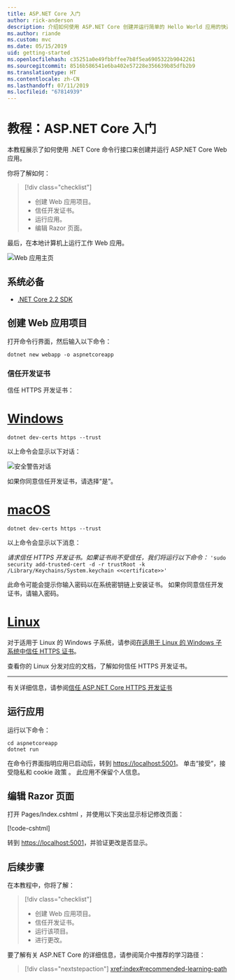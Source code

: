```yaml
---
title: ASP.NET Core 入门
author: rick-anderson
description: 介绍如何使用 ASP.NET Core 创建并运行简单的 Hello World 应用的快速教程。
ms.author: riande
ms.custom: mvc
ms.date: 05/15/2019
uid: getting-started
ms.openlocfilehash: c35251a0e49fbbffee7b8f5ea6905322b9042261
ms.sourcegitcommit: 8516b586541e6ba402e57228e356639b85dfb2b9
ms.translationtype: HT
ms.contentlocale: zh-CN
ms.lasthandoff: 07/11/2019
ms.locfileid: "67814939"
---
```

# <a name="tutorial-get-started-with-aspnet-core"></a>教程：ASP.NET Core 入门

本教程展示了如何使用 .NET Core 命令行接口来创建并运行 ASP.NET Core Web 应用。

你将了解如何：

> [!div class="checklist"]
> * 创建 Web 应用项目。
> * 信任开发证书。
> * 运行应用。
> * 编辑 Razor 页面。

最后，在本地计算机上运行工作 Web 应用。

![Web 应用主页](_static/home-page.png)

## <a name="prerequisites"></a>系统必备

* [.NET Core 2.2 SDK](https://www.microsoft.com/net/download/all)

## <a name="create-a-web-app-project"></a>创建 Web 应用项目

打开命令行界面，然后输入以下命令：

```console
dotnet new webapp -o aspnetcoreapp
```

### <a name="trust-the-development-certificate"></a>信任开发证书

信任 HTTPS 开发证书：

# <a name="windowstabwindows"></a>[Windows](#tab/windows)

```console
dotnet dev-certs https --trust
```

以上命令会显示以下对话：

![安全警告对话](~/getting-started/_static/cert.png)

如果你同意信任开发证书，请选择“是”。 

# <a name="macostabmacos"></a>[macOS](#tab/macos)

```console
dotnet dev-certs https --trust
```

以上命令会显示以下消息：

*请求信任 HTTPS 开发证书。如果证书尚不受信任，我们将运行以下命令：* `'sudo security add-trusted-cert -d -r trustRoot -k /Library/Keychains/System.keychain <<certificate>>'`

此命令可能会提示你输入密码以在系统密钥链上安装证书。 如果你同意信任开发证书，请输入密码。

# <a name="linuxtablinux"></a>[Linux](#tab/linux)

对于适用于 Linux 的 Windows 子系统，请参阅[在适用于 Linux 的 Windows 子系统中信任 HTTPS 证书](xref:security/enforcing-ssl#wsl)。

查看你的 Linux 分发对应的文档，了解如何信任 HTTPS 开发证书。

---

有关详细信息，请参阅[信任 ASP.NET Core HTTPS 开发证书](xref:security/enforcing-ssl#trust-the-aspnet-core-https-development-certificate-on-windows-and-macos)

## <a name="run-the-app"></a>运行应用

运行以下命令：

```console
cd aspnetcoreapp
dotnet run
```

在命令行界面指明应用已启动后，转到 [https://localhost:5001](https://localhost:5001)。 单击“接受”，接受隐私和 cookie 政策  。 此应用不保留个人信息。

## <a name="edit-a-razor-page"></a>编辑 Razor 页面

打开 Pages/Index.cshtml  ，并使用以下突出显示标记修改页面：

[!code-cshtml[](sample/index.cshtml?highlight=9)]

转到 [https://localhost:5001](https://localhost:5001)，并验证更改是否显示。

## <a name="next-steps"></a>后续步骤

在本教程中，你将了解：

> [!div class="checklist"]
> * 创建 Web 应用项目。
> * 信任开发证书。
> * 运行该项目。
> * 进行更改。

要了解有关 ASP.NET Core 的详细信息，请参阅简介中推荐的学习路径：

> [!div class="nextstepaction"]
> <xref:index#recommended-learning-path>
